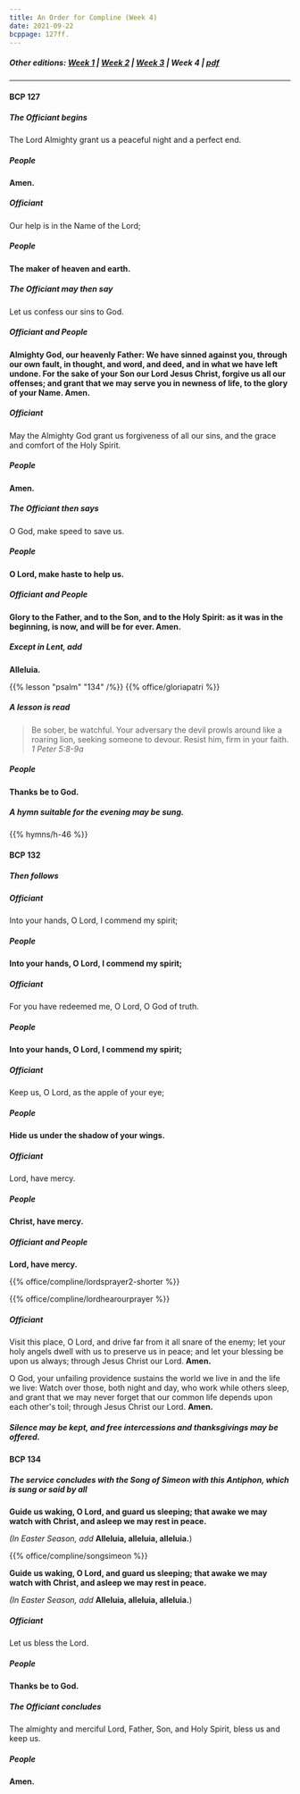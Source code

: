 ```yaml
---
title: An Order for Compline (Week 4)
date: 2021-09-22
bcppage: 127ff.
---
```

##### Other editions: [Week 1](../compline-wk1) | [Week 2](../compline-wk2) | [Week 3](../compline-wk3) | Week 4 | [pdf](http://cdn.boidem.org/2021/bulletins/Compline1982.pdf)

--------------
#### BCP 127
##### The Officiant begins
The Lord Almighty grant us a peaceful night and a perfect end.

##### **People**
**Amen.**

##### Officiant
Our help is in the Name of the Lord;

##### **People**
**The maker of heaven and earth.**

##### The Officiant may then say
Let us confess our sins to God.

##### Officiant and **People**
**Almighty God, our heavenly Father:
We have sinned against you,
through our own fault,
in thought, and word, and deed,
and in what we have left undone.
For the sake of your Son our Lord Jesus Christ,
forgive us all our offenses;
and grant that we may serve you
in newness of life,
to the glory of your Name.  Amen.**

##### Officiant
May the Almighty God grant us forgiveness of all our sins, and the grace and comfort of the Holy Spirit.

##### **People**
**Amen.**

##### The Officiant then says
O God, make speed to save us.

##### **People**
**O Lord, make haste to help us.**

##### Officiant and **People**
**Glory to the Father, and to the Son, and to the Holy Spirit:  as it was in the beginning, is now, and will be for ever.  Amen.**

##### Except in Lent, add
**Alleluia.**

{{% lesson "psalm" "134" /%}}
{{% office/gloriapatri %}}

##### A lesson is read
> Be sober, be watchful.  Your adversary the devil prowls around like a roaring lion, seeking someone to devour. Resist him, firm in your faith.  _1 Peter 5:8-9a_

##### **People**
**Thanks be to God.**

##### A hymn suitable for the evening may be sung.
{{% hymns/h-46 %}}

#### BCP 132
##### Then follows
##### Officiant
Into your hands, O Lord, I commend my spirit;

##### **People**
**Into your hands, O Lord, I commend my spirit;**

##### Officiant
For you have redeemed me, O Lord, O God of truth.

##### **People**
**Into your hands, O Lord, I commend my spirit;**

##### Officiant
Keep us, O Lord, as the apple of your eye;

##### **People**
**Hide us under the shadow of your wings.**

##### Officiant
Lord, have mercy.

##### **People**
**Christ, have mercy.**

##### Officiant and **People**
**Lord, have mercy.**

{{% office/compline/lordsprayer2-shorter %}}

{{% office/compline/lordhearourprayer %}}

##### Officiant
Visit this place, O Lord, and drive far from it all snare of the enemy; let your holy angels dwell with us to preserve us in peace; and let your blessing be upon us always; through Jesus Christ our Lord.  **Amen.**

O God, your unfailing providence sustains the world we live in and the life we live:  Watch over those, both night and day, who work while others sleep, and grant that we may never forget that our common life depends upon each other's toil; through Jesus Christ our Lord.  **Amen.**

##### Silence may be kept, and free intercessions and thanksgivings may be offered.

#### BCP 134
##### The service concludes with the Song of Simeon with this Antiphon, which is sung or said by all

**Guide us waking, O Lord, and guard us sleeping;
that awake we may watch with Christ, and asleep we may rest in peace.**

_(In Easter Season, add_ **Alleluia, alleluia, alleluia.**)

{{% office/compline/songsimeon %}}

**Guide us waking, O Lord, and guard us sleeping;
that awake we may watch with Christ, and asleep we may rest in peace.**

_(In Easter Season, add_ **Alleluia, alleluia, alleluia.**)

##### Officiant
Let us bless the Lord.

##### **People**
**Thanks be to God.**

##### The Officiant concludes
The almighty and merciful Lord, Father, Son, and Holy Spirit, bless us and keep us.

##### **People**
**Amen.**

